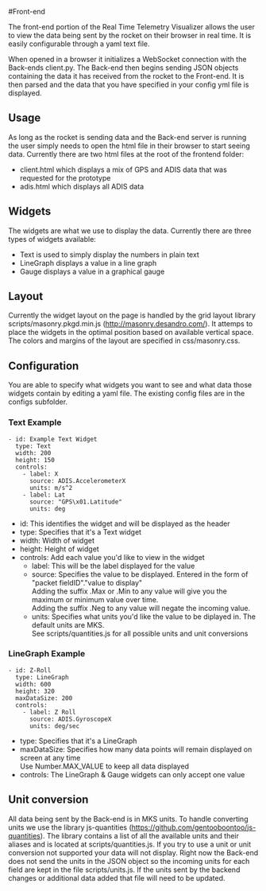 #Front-end

The front-end portion of the Real Time Telemetry Visualizer allows the user to view the data being sent by the rocket on their browser in real time.  It is easily configurable through a yaml text file.

When opened in a browser it initializes a WebSocket connection with the Back-ends client.py.  The Back-end then begins sending JSON objects containing the data it has received from the rocket to the Front-end.  It is then parsed and the data that you have specified in your config yml file is displayed.

## Usage

As long as the rocket is sending data and the Back-end server is running the user simply needs to open the html file in their browser to start seeing data.  Currently there are two html files at the root of the frontend folder:
* client.html which displays a mix of GPS and ADIS data that was requested for the prototype
* adis.html which displays all ADIS data

## Widgets

The widgets are what we use to display the data.  Currently there are three types of widgets available:
* Text is used to simply display the numbers in plain text
* LineGraph displays a value in a line graph
* Gauge displays a value in a graphical gauge

## Layout

Currently the widget layout on the page is handled by the grid layout library scripts/masonry.pkgd.min.js (http://masonry.desandro.com/).  It attemps to place the widgets in the optimal position based on available vertical space.  The colors and margins of the layout are specified in css/masonry.css.

## Configuration

You are able to specify what widgets you want to see and what data those widgets contain by editing a yaml file.  The existing config files are in the configs subfolder.

### Text Example
    - id: Example Text Widget
      type: Text
      width: 200
      height: 150
      controls:
        - label: X
          source: ADIS.AccelerometerX
          units: m/s^2
        - label: Lat
          source: "GPS\x01.Latitude"
          units: deg

* id:	This identifies the widget and will be displayed as the header
* type:	Specifies that it's a Text widget
* width:	Width of widget
* height:	Height of widget
* controls:	Add each value you'd like to view in the widget
  * label:	This will be the label displayed for the value
  * source:	Specifies the value to be displayed.  Entered in the form of "packet fieldID"."value to display"  
  					Adding the suffix .Max or .Min to any value will give you the maximum or minimum value over time.  
						Adding the suffix .Neg to any value will negate the incoming value.
  * units:	Specifies what units you'd like the value to be diplayed in.  The default units are MKS.  
  					See scripts/quantities.js for all possible units and unit conversions

### LineGraph Example
    - id: Z-Roll
      type: LineGraph
      width: 600
      height: 320
      maxDataSize: 200
      controls:
        - label: Z Roll
          source: ADIS.GyroscopeX
          units: deg/sec

* type:	Specifies that it's a LineGraph
* maxDataSize:	Specifies how many data points will remain displayed on screen at any time  
								Use Number.MAX_VALUE to keep all data displayed
* controls:	The LineGraph & Gauge widgets can only accept one value

## Unit conversion

All data being sent by the Back-end is in MKS units.  To handle converting units we use the library js-quantities (https://github.com/gentooboontoo/js-quantities).  The library contains a list of all the available units and their aliases and is located at scripts/quantities.js.  If you try to use a unit or unit conversion not supported your data will not display.
Right now the Back-end does not send the units in the JSON object so the incoming units for each field are kept in the file scripts/units.js.  If the units sent by the backend changes or additional data added that file will need to be updated.
